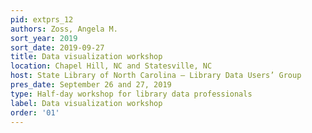 ```yaml
---
pid: extprs_12
authors: Zoss, Angela M.
sort_year: 2019
sort_date: 2019-09-27
title: Data visualization workshop
location: Chapel Hill, NC and Statesville, NC
host: State Library of North Carolina – Library Data Users’ Group
pres_date: September 26 and 27, 2019
type: Half-day workshop for library data professionals
label: Data visualization workshop
order: '01'
---
```

